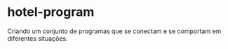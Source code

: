 # hotel-program
Criando um conjunto de programas que se conectam e se comportam em diferentes situações.
